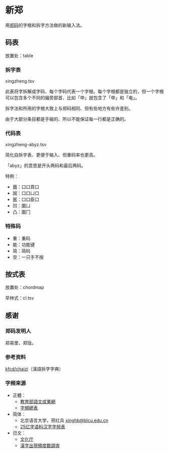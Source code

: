 # 新郑

用[郑码](https://baike.baidu.com/item/%E9%83%91%E7%A0%81/589192)的字根和拆字方法做的新输入法。

## 码表
放置处：table

### 拆字表
xingzheng.tsv

此表将字拆解成字码、每个字码代表一个字根。每个字根都是独立的，但一个字根可以包含多个不同的偏旁部首、比如「申」就包含了「申」和「电」。

拆字法和所用的字根大致上与郑码相同、但有些地方有些许差别。

由于大部分条目都是手输的、所以不能保证每一行都是正确的。

### 代码表
xingzheng-abyz.tsv

简化自拆字表、更便于输入、但重码率也更高。

「abyz」的意思是开头两码和最后两码。

特例：
- 囂：口口頁口
- 嘂：口口凵口
- 嚚：口口臣口
- 凹：圍凵
- 凸：圍冂

### 特殊码
- 重：重码
- 能：功能键
- 简：简码
- 空：一只手不按

## 按式表
放置处：chordmap

早林式：cl.tsv

## 感谢
### 郑码发明人
郑易里、郑珑。

### 参考资料
[kfcd/chaizi](https://github.com/kfcd/chaizi)（漢語拆字字典）

### 字频来源
- 正體：
    - [教育部語文成果網](https://language.moe.gov.tw/)
    - [字頻總表](https://language.moe.gov.tw/001/Upload/files/SITE_CONTENT/M0001/PIN/biau1.htm?open)
- 简体：
    - 北京语言大学，邢红兵 <xinghb@blcu.edu.cn>
    - [25亿字语料汉字字频表](https://faculty.blcu.edu.cn/xinghb/zh_CN/article/167473/content/1437.htm#article)
- 日文：
    - [文化庁](https://www.bunka.go.jp/)
    - [漢字出現頻度数調査](https://www.bunka.go.jp/seisaku/bunkashingikai/kokugo/nihongokyoiku_hyojun_wg/04/pdf/91934501_08.pdf)

